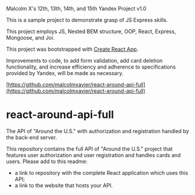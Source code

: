 Malcolm X's 12th, 13th, 14th, and 15th Yandex Project v1.0

This is a sample project to demonstrate grasp of JS Express skills.

This project employs JS, Nested BEM structure, OOP, React, Express, Mongoose, and Joi.

This project was bootstrapped with [Create React App](https://github.com/facebook/create-react-app).

Improvements to code, to add form validation, add card deletion functionality, and increase efficiency and adherence to specifications provided by Yandex, will be made as necessary.

[https://github.com/malcolmxavier/react-around-api-full](https://github.com/malcolmxavier/react-around-api-full)


# react-around-api-full
The API of "Around the U.S." with authorization and registration handled by the back-end server.

This repository contains the full API of "Around the U.S." project that features user authorization and user registration and handles cards and users. Please add to this readme:
* a link to repository with the complete React application which uses this API;
* a link to the website that hosts your API.
